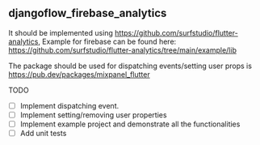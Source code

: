 ## djangoflow_firebase_analytics

It should be implemented using https://github.com/surfstudio/flutter-analytics, Example for firebase can be found here: https://github.com/surfstudio/flutter-analytics/tree/main/example/lib

The package should be used for dispatching events/setting user props is https://pub.dev/packages/mixpanel_flutter

TODO

- [ ] Implement dispatching event.
- [ ] Implement setting/removing user properties
- [ ] Implement example project and demonstrate all the functionalities
- [ ] Add unit tests
